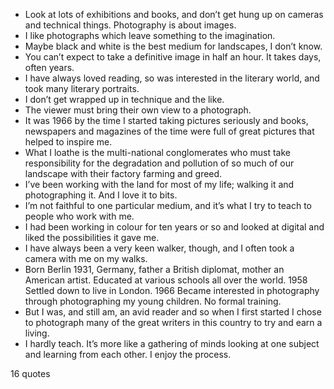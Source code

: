  - Look at lots of exhibitions and books, and don’t get hung up on cameras and technical things. Photography is about images.
 - I like photographs which leave something to the imagination.
 - Maybe black and white is the best medium for landscapes, I don’t know.
 - You can’t expect to take a definitive image in half an hour. It takes days, often years.
 - I have always loved reading, so was interested in the literary world, and took many literary portraits.
 - I don’t get wrapped up in technique and the like.
 - The viewer must bring their own view to a photograph.
 - It was 1966 by the time I started taking pictures seriously and books, newspapers and magazines of the time were full of great pictures that helped to inspire me.
 - What I loathe is the multi-national conglomerates who must take responsibility for the degradation and pollution of so much of our landscape with their factory farming and greed.
 - I’ve been working with the land for most of my life; walking it and photographing it. And I love it to bits.
 - I’m not faithful to one particular medium, and it’s what I try to teach to people who work with me.
 - I had been working in colour for ten years or so and looked at digital and liked the possibilities it gave me.
 - I have always been a very keen walker, though, and I often took a camera with me on my walks.
 - Born Berlin 1931, Germany, father a British diplomat, mother an American artist. Educated at various schools all over the world. 1958 Settled down to live in London. 1966 Became interested in photography through photographing my young children. No formal training.
 - But I was, and still am, an avid reader and so when I first started I chose to photograph many of the great writers in this country to try and earn a living.
 - I hardly teach. It’s more like a gathering of minds looking at one subject and learning from each other. I enjoy the process.

16 quotes
